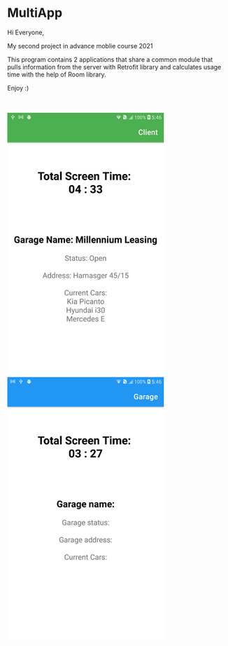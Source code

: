 # MultiApp

Hi Everyone,

My second project in advance moblie course 2021

This program contains 2 applications that share a common module that pulls information from the server with Retrofit 
library and calculates usage time with the help of Room library.

Enjoy :)


<br><br>
<img src = "https://github.com/AvrahamRada/MultiApp/blob/master/client.png" height = 600>
<img src = "https://github.com/AvrahamRada/MultiApp/blob/master/garage.png" height = 600>
